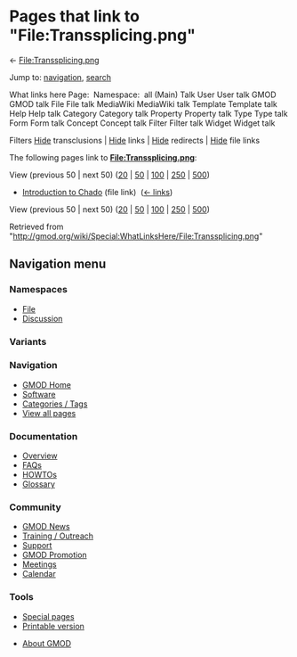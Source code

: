 <div id="mw-page-base" class="noprint">

</div>

<div id="mw-head-base" class="noprint">

</div>

<div id="content" class="mw-body" role="main">

<span id="top"></span>

<div id="mw-js-message" style="display:none;">

</div>



# <span dir="auto">Pages that link to "File:Transsplicing.png"</span>

<div id="bodyContent">

<div id="contentSub">

←
[File:Transsplicing.png](/wiki/File:Transsplicing.png "File:Transsplicing.png")

</div>

<div id="jump-to-nav" class="mw-jump">

Jump to: [navigation](#mw-navigation), [search](#p-search)

</div>

<div id="mw-content-text">

What links here Page:  Namespace:  all (Main) Talk User User talk GMOD
GMOD talk File File talk MediaWiki MediaWiki talk Template Template talk
Help Help talk Category Category talk Property Property talk Type Type
talk Form Form talk Concept Concept talk Filter Filter talk Widget
Widget talk

Filters
[Hide](/mediawiki/index.php?title=Special:WhatLinksHere/File:Transsplicing.png&hidetrans=1 "Special:WhatLinksHere/File:Transsplicing.png")
transclusions \|
[Hide](/mediawiki/index.php?title=Special:WhatLinksHere/File:Transsplicing.png&hidelinks=1 "Special:WhatLinksHere/File:Transsplicing.png")
links \|
[Hide](/mediawiki/index.php?title=Special:WhatLinksHere/File:Transsplicing.png&hideredirs=1 "Special:WhatLinksHere/File:Transsplicing.png")
redirects \|
[Hide](/mediawiki/index.php?title=Special:WhatLinksHere/File:Transsplicing.png&hideimages=1 "Special:WhatLinksHere/File:Transsplicing.png")
file links

The following pages link to
**[File:Transsplicing.png](/wiki/File:Transsplicing.png "File:Transsplicing.png")**:

View (previous 50 \| next 50)
([20](/mediawiki/index.php?title=Special:WhatLinksHere/File:Transsplicing.png&limit=20 "Special:WhatLinksHere/File:Transsplicing.png")
\|
[50](/mediawiki/index.php?title=Special:WhatLinksHere/File:Transsplicing.png&limit=50 "Special:WhatLinksHere/File:Transsplicing.png")
\|
[100](/mediawiki/index.php?title=Special:WhatLinksHere/File:Transsplicing.png&limit=100 "Special:WhatLinksHere/File:Transsplicing.png")
\|
[250](/mediawiki/index.php?title=Special:WhatLinksHere/File:Transsplicing.png&limit=250 "Special:WhatLinksHere/File:Transsplicing.png")
\|
[500](/mediawiki/index.php?title=Special:WhatLinksHere/File:Transsplicing.png&limit=500 "Special:WhatLinksHere/File:Transsplicing.png"))

- [Introduction to
  Chado](/wiki/Introduction_to_Chado "Introduction to Chado") (file
  link) ‎ <span class="mw-whatlinkshere-tools">([←
  links](/mediawiki/index.php?title=Special:WhatLinksHere&target=Introduction+to+Chado "Special:WhatLinksHere"))</span>

View (previous 50 \| next 50)
([20](/mediawiki/index.php?title=Special:WhatLinksHere/File:Transsplicing.png&limit=20 "Special:WhatLinksHere/File:Transsplicing.png")
\|
[50](/mediawiki/index.php?title=Special:WhatLinksHere/File:Transsplicing.png&limit=50 "Special:WhatLinksHere/File:Transsplicing.png")
\|
[100](/mediawiki/index.php?title=Special:WhatLinksHere/File:Transsplicing.png&limit=100 "Special:WhatLinksHere/File:Transsplicing.png")
\|
[250](/mediawiki/index.php?title=Special:WhatLinksHere/File:Transsplicing.png&limit=250 "Special:WhatLinksHere/File:Transsplicing.png")
\|
[500](/mediawiki/index.php?title=Special:WhatLinksHere/File:Transsplicing.png&limit=500 "Special:WhatLinksHere/File:Transsplicing.png"))

</div>

<div class="printfooter">

Retrieved from
"<http://gmod.org/wiki/Special:WhatLinksHere/File:Transsplicing.png>"

</div>

<div id="catlinks" class="catlinks catlinks-allhidden">

</div>

<div class="visualClear">

</div>

</div>

</div>

<div id="mw-navigation">

## Navigation menu

<div id="mw-head">



<div id="left-navigation">

<div id="p-namespaces" class="vectorTabs" role="navigation"
aria-labelledby="p-namespaces-label">

### Namespaces

- <span id="ca-nstab-image"><a href="/wiki/File:Transsplicing.png" accesskey="c"
  title="View the file page [c]">File</a></span>
- <span id="ca-talk"><a
  href="/mediawiki/index.php?title=File_talk:Transsplicing.png&amp;action=edit&amp;redlink=1"
  accesskey="t"
  title="Discussion about the content page [t]">Discussion</a></span>

</div>

<div id="p-variants" class="vectorMenu emptyPortlet" role="navigation"
aria-labelledby="p-variants-label">

### 

### Variants[](#)

<div class="menu">

</div>

</div>

</div>

<div id="right-navigation">





</div>



</div>

</div>

</div>

<div id="mw-panel">

<div id="p-logo" role="banner">

<a href="/wiki/Main_Page"
style="background-image: url(http://gmod.org/images/GMOD-cogs.png);"
title="Visit the main page"></a>

</div>

<div id="p-Navigation" class="portal" role="navigation"
aria-labelledby="p-Navigation-label">

### Navigation

<div class="body">

- <span id="n-GMOD-Home">[GMOD Home](/wiki/Main_Page)</span>
- <span id="n-Software">[Software](/wiki/GMOD_Components)</span>
- <span id="n-Categories-.2F-Tags">[Categories /
  Tags](/wiki/Categories)</span>
- <span id="n-View-all-pages">[View all
  pages](/wiki/Special:AllPages)</span>

</div>

</div>

<div id="p-Documentation" class="portal" role="navigation"
aria-labelledby="p-Documentation-label">

### Documentation

<div class="body">

- <span id="n-Overview">[Overview](/wiki/Overview)</span>
- <span id="n-FAQs">[FAQs](/wiki/Category:FAQ)</span>
- <span id="n-HOWTOs">[HOWTOs](/wiki/Category:HOWTO)</span>
- <span id="n-Glossary">[Glossary](/wiki/Glossary)</span>

</div>

</div>

<div id="p-Community" class="portal" role="navigation"
aria-labelledby="p-Community-label">

### Community

<div class="body">

- <span id="n-GMOD-News">[GMOD News](/wiki/GMOD_News)</span>
- <span id="n-Training-.2F-Outreach">[Training /
  Outreach](/wiki/Training_and_Outreach)</span>
- <span id="n-Support">[Support](/wiki/Support)</span>
- <span id="n-GMOD-Promotion">[GMOD
  Promotion](/wiki/GMOD_Promotion)</span>
- <span id="n-Meetings">[Meetings](/wiki/Meetings)</span>
- <span id="n-Calendar">[Calendar](/wiki/Calendar)</span>

</div>

</div>

<div id="p-tb" class="portal" role="navigation"
aria-labelledby="p-tb-label">

### Tools

<div class="body">

- <span id="t-specialpages"><a href="/wiki/Special:SpecialPages" accesskey="q"
  title="A list of all special pages [q]">Special pages</a></span>
- <span id="t-print"><a
  href="/mediawiki/index.php?title=Special:WhatLinksHere/File:Transsplicing.png&amp;printable=yes"
  rel="alternate" accesskey="p"
  title="Printable version of this page [p]">Printable version</a></span>

</div>

</div>

</div>

</div>

<div id="footer" role="contentinfo">

- <span id="footer-places-about">[About
  GMOD](/wiki/GMOD:About "GMOD:About")</span>

<!-- -->






</div>
